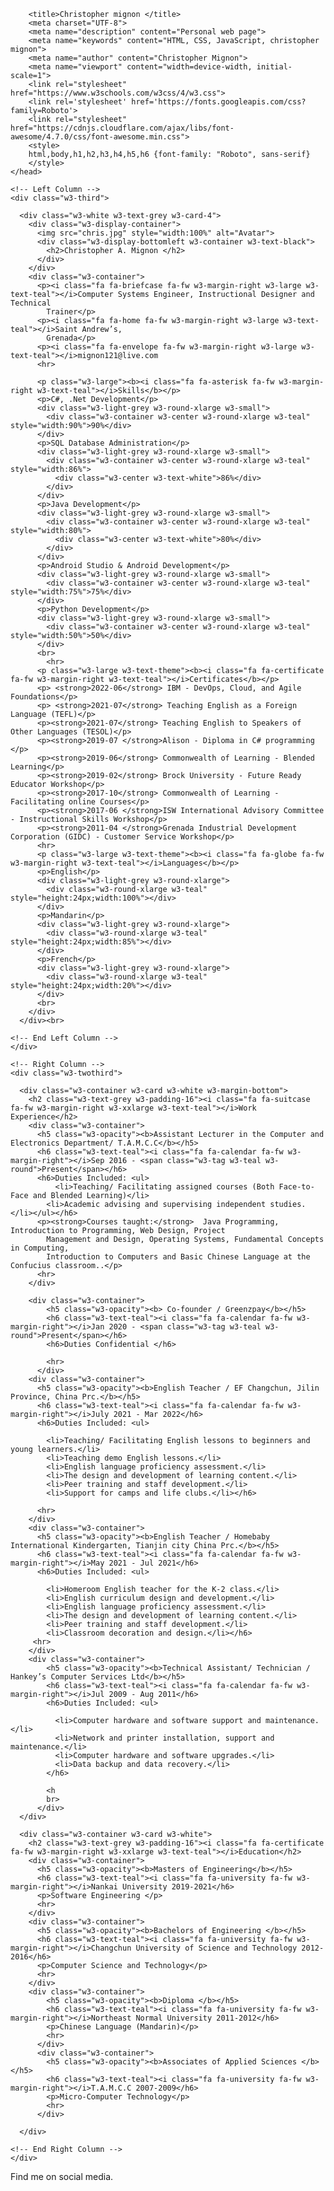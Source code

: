 <!DOCTYPE html>

<html>
    <head>

        <title>Christopher mignon </title>
        <meta charset="UTF-8">
        <meta name="description" content="Personal web page">
        <meta name="keywords" content="HTML, CSS, JavaScript, christopher mignon">
        <meta name="author" content="Christopher Mignon">
        <meta name="viewport" content="width=device-width, initial-scale=1">
        <link rel="stylesheet" href="https://www.w3schools.com/w3css/4/w3.css">
        <link rel='stylesheet' href='https://fonts.googleapis.com/css?family=Roboto'>
        <link rel="stylesheet" href="https://cdnjs.cloudflare.com/ajax/libs/font-awesome/4.7.0/css/font-awesome.min.css">
        <style>
        html,body,h1,h2,h3,h4,h5,h6 {font-family: "Roboto", sans-serif}
        </style>
    </head>
    
<body class="w3-light-grey">

<!-- Page Container -->
<div class="w3-content w3-margin-top" style="max-width:1400px;">

  <!-- The Grid -->
  <div class="w3-row-padding">
  
    <!-- Left Column -->
    <div class="w3-third">
    
      <div class="w3-white w3-text-grey w3-card-4">
        <div class="w3-display-container">
          <img src="chris.jpg" style="width:100%" alt="Avatar">
          <div class="w3-display-bottomleft w3-container w3-text-black">
            <h2>Christopher A. Mignon </h2>
          </div>
        </div>
        <div class="w3-container">
          <p><i class="fa fa-briefcase fa-fw w3-margin-right w3-large w3-text-teal"></i>Computer Systems Engineer, Instructional Designer and Technical
            Trainer</p>
          <p><i class="fa fa-home fa-fw w3-margin-right w3-large w3-text-teal"></i>Saint Andrew’s,
            Grenada</p>
          <p><i class="fa fa-envelope fa-fw w3-margin-right w3-large w3-text-teal"></i>mignon121@live.com
          <hr>

          <p class="w3-large"><b><i class="fa fa-asterisk fa-fw w3-margin-right w3-text-teal"></i>Skills</b></p>
          <p>C#, .Net Development</p>
          <div class="w3-light-grey w3-round-xlarge w3-small">
            <div class="w3-container w3-center w3-round-xlarge w3-teal" style="width:90%">90%</div>
          </div>
          <p>SQL Database Administration</p>
          <div class="w3-light-grey w3-round-xlarge w3-small">
            <div class="w3-container w3-center w3-round-xlarge w3-teal" style="width:86%">
              <div class="w3-center w3-text-white">86%</div>
            </div>
          </div>
          <p>Java Development</p>
          <div class="w3-light-grey w3-round-xlarge w3-small">
            <div class="w3-container w3-center w3-round-xlarge w3-teal" style="width:80%">
              <div class="w3-center w3-text-white">80%</div>
            </div>
          </div>
          <p>Android Studio & Android Development</p>
          <div class="w3-light-grey w3-round-xlarge w3-small">
            <div class="w3-container w3-center w3-round-xlarge w3-teal" style="width:75%">75%</div>
          </div>
          <p>Python Development</p>
          <div class="w3-light-grey w3-round-xlarge w3-small">
            <div class="w3-container w3-center w3-round-xlarge w3-teal" style="width:50%">50%</div>
          </div>
          <br>
            <hr> 
          <p class="w3-large w3-text-theme"><b><i class="fa fa-certificate fa-fw w3-margin-right w3-text-teal"></i>Certificates</b></p>
          <p> <strong>2022-06</strong> IBM - DevOps, Cloud, and Agile Foundations</p>
          <p> <strong>2021-07</strong> Teaching English as a Foreign Language (TEFL)</p>
          <p><strong>2021-07</strong> Teaching English to Speakers of Other Languages (TESOL)</p>
          <p><strong>2019-07 </strong>Alison - Diploma in C# programming </p>
          <p><strong>2019-06</strong> Commonwealth of Learning - Blended Learning</p>
          <p><strong>2019-02</strong> Brock University - Future Ready Educator Workshop</p>
          <p><strong>2017-10</strong> Commonwealth of Learning - Facilitating online Courses</p>
          <p><strong>2017-06 </strong>ISW International Advisory Committee - Instructional Skills Workshop</p>
          <p><strong>2011-04 </strong>Grenada Industrial Development Corporation (GIDC) - Customer Service Workshop</p>
          <hr>
          <p class="w3-large w3-text-theme"><b><i class="fa fa-globe fa-fw w3-margin-right w3-text-teal"></i>Languages</b></p>
          <p>English</p>
          <div class="w3-light-grey w3-round-xlarge">
            <div class="w3-round-xlarge w3-teal" style="height:24px;width:100%"></div>
          </div>
          <p>Mandarin</p>
          <div class="w3-light-grey w3-round-xlarge">
            <div class="w3-round-xlarge w3-teal" style="height:24px;width:85%"></div>
          </div>
          <p>French</p>
          <div class="w3-light-grey w3-round-xlarge">
            <div class="w3-round-xlarge w3-teal" style="height:24px;width:20%"></div>
          </div>
          <br>
        </div>
      </div><br>

    <!-- End Left Column -->
    </div>

    <!-- Right Column -->
    <div class="w3-twothird">
    
      <div class="w3-container w3-card w3-white w3-margin-bottom">
        <h2 class="w3-text-grey w3-padding-16"><i class="fa fa-suitcase fa-fw w3-margin-right w3-xxlarge w3-text-teal"></i>Work Experience</h2>
        <div class="w3-container">
          <h5 class="w3-opacity"><b>Assistant Lecturer in the Computer and Electronics Department/ T.A.M.C.C</b></h5>
          <h6 class="w3-text-teal"><i class="fa fa-calendar fa-fw w3-margin-right"></i>Sep 2016 - <span class="w3-tag w3-teal w3-round">Present</span></h6>
          <h6>Duties Included: <ul>
              <li>Teaching/ Facilitating assigned courses (Both Face-to-Face and Blended Learning)</li> 
            <li>Academic advising and supervising independent studies.</li></ul></h6>
          <p><strong>Courses taught:</strong>  Java Programming, Introduction to Programming, Web Design, Project
            Management and Design, Operating Systems, Fundamental Concepts in Computing,
            Introduction to Computers and Basic Chinese Language at the Confucius classroom..</p>
          <hr>
        </div>

        <div class="w3-container">
            <h5 class="w3-opacity"><b> Co-founder / Greenzpay</b></h5>
            <h6 class="w3-text-teal"><i class="fa fa-calendar fa-fw w3-margin-right"></i>Jan 2020 - <span class="w3-tag w3-teal w3-round">Present</span></h6>
            <h6>Duties Confidential </h6>
            
            <hr>
          </div>
        <div class="w3-container">
          <h5 class="w3-opacity"><b>English Teacher / EF Changchun, Jilin Province, China Prc.</b></h5>
          <h6 class="w3-text-teal"><i class="fa fa-calendar fa-fw w3-margin-right"></i>July 2021 - Mar 2022</h6>
          <h6>Duties Included: <ul>
            
            <li>Teaching/ Facilitating English lessons to beginners and young learners.</li>
            <li>Teaching demo English lessons.</li>
            <li>English language proficiency assessment.</li>
            <li>The design and development of learning content.</li>
            <li>Peer training and staff development.</li>
            <li>Support for camps and life clubs.</li></h6>
        
          <hr>
        </div>
        <div class="w3-container">
          <h5 class="w3-opacity"><b>English Teacher / Homebaby International Kindergarten, Tianjin city China Prc.</b></h5>
          <h6 class="w3-text-teal"><i class="fa fa-calendar fa-fw w3-margin-right"></i>May 2021 - Jul 2021</h6>
          <h6>Duties Included: <ul>
            
            <li>Homeroom English teacher for the K-2 class.</li>
            <li>English curriculum design and development.</li>
            <li>English language proficiency assessment.</li>
            <li>The design and development of learning content.</li>
            <li>Peer training and staff development.</li>
            <li>Classroom decoration and design.</li></h6>
         <hr>
        </div>
        <div class="w3-container">
            <h5 class="w3-opacity"><b>Technical Assistant/ Technician / Hankey’s Computer Services Ltd</b></h5>
            <h6 class="w3-text-teal"><i class="fa fa-calendar fa-fw w3-margin-right"></i>Jul 2009 - Aug 2011</h6>
            <h6>Duties Included: <ul>
              
              <li>Computer hardware and software support and maintenance.</li>
              <li>Network and printer installation, support and maintenance.</li>
              <li>Computer hardware and software upgrades.</li>
              <li>Data backup and data recovery.</li>
            </h6>
          
            <h
            br>
          </div>
      </div>

      <div class="w3-container w3-card w3-white">
        <h2 class="w3-text-grey w3-padding-16"><i class="fa fa-certificate fa-fw w3-margin-right w3-xxlarge w3-text-teal"></i>Education</h2>
        <div class="w3-container">
          <h5 class="w3-opacity"><b>Masters of Engineering</b></h5>
          <h6 class="w3-text-teal"><i class="fa fa-university fa-fw w3-margin-right"></i>Nankai University 2019-2021</h6>
          <p>Software Engineering </p>
          <hr>
        </div>
        <div class="w3-container">
          <h5 class="w3-opacity"><b>Bachelors of Engineering </b></h5>
          <h6 class="w3-text-teal"><i class="fa fa-university fa-fw w3-margin-right"></i>Changchun University of Science and Technology 2012-2016</h6>
          <p>Computer Science and Technology</p>
          <hr>
        </div>
        <div class="w3-container">
            <h5 class="w3-opacity"><b>Diploma </b></h5>
            <h6 class="w3-text-teal"><i class="fa fa-university fa-fw w3-margin-right"></i>Northeast Normal University 2011-2012</h6>
            <p>Chinese Language (Mandarin)</p>
            <hr>
          </div>
          <div class="w3-container">
            <h5 class="w3-opacity"><b>Associates of Applied Sciences </b></h5>
            <h6 class="w3-text-teal"><i class="fa fa-university fa-fw w3-margin-right"></i>T.A.M.C.C 2007-2009</h6>
            <p>Micro-Computer Technology</p>
            <hr>
          </div>
     
      </div>

    <!-- End Right Column -->
    </div>
    
  <!-- End Grid -->
  </div>
  
  <!-- End Page Container -->
</div>

<footer class="w3-container w3-teal w3-center w3-margin-top">
  <p>Find me on social media.</p>
  
 <a href="https://www.linkedin.com/in/christopher-mignon" target ="_blank"> <i class="fa fa-linkedin w3-hover-opacity"></i></a>
  
</footer>

</body>
</html>
